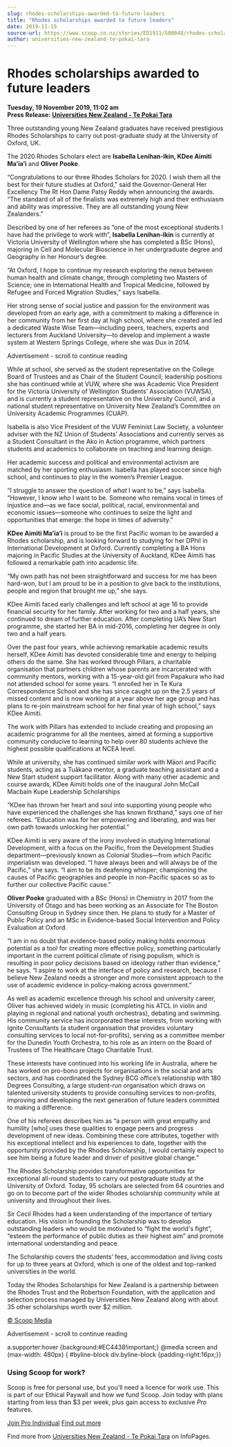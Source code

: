 ```yaml
---
slug: rhodes-scholarships-awarded-to-future-leaders
title: "Rhodes scholarships awarded to future leaders"
date: 2019-11-19
source-url: https://www.scoop.co.nz/stories/ED1911/S00048/rhodes-scholarships-awarded-to-future-leaders.htm
author: universities-new-zealand-te-pokai-tara
---
```

Rhodes scholarships awarded to future leaders
=============================================

**Tuesday, 19 November 2019, 11:02 am**  
**Press Release: [Universities New Zealand - Te Pokai Tara](https://info.scoop.co.nz/Universities_New_Zealand_-_Te_Pokai_Tara)**

Three outstanding young New Zealand graduates have received prestigious Rhodes Scholarships to carry out post-graduate study at the University of Oxford, UK.

The 2020 Rhodes Scholars elect are **Isabella Lenihan-Ikin, KDee Aimiti Ma’ia’i** and **Oliver Pooke**.

“Congratulations to our three Rhodes Scholars for 2020. I wish them all the best for their future studies at Oxford,” said the Governor-General Her Excellency The Rt Hon Dame Patsy Reddy when announcing the awards. “The standard of all of the finalists was extremely high and their enthusiasm and ability was impressive. They are all outstanding young New Zealanders.”

Described by one of her referees as “one of the most exceptional students I have had the privilege to work with”, **Isabella Lenihan-Ikin** is currently at Victoria University of Wellington where she has completed a BSc (Hons), majoring in Cell and Molecular Bioscience in her undergraduate degree and Geography in her Honour’s degree.

“At Oxford, I hope to continue my research exploring the nexus between human health and climate change, through completing two Masters of Science; one in International Health and Tropical Medicine, followed by Refugee and Forced Migration Studies,” says Isabella.

Her strong sense of social justice and passion for the environment was developed from an early age, with a commitment to making a difference in her community from her first day at high school, where she created and led a dedicated Waste Wise Team—including peers, teachers, experts and lecturers from Auckland University—to develop and implement a waste system at Western Springs College, where she was Dux in 2014.

Advertisement - scroll to continue reading





While at school, she served as the student representative on the College Board of Trustees and as Chair of the Student Council; leadership positions she has continued while at VUW, where she was Academic Vice President for the Victoria University of Wellington Students’ Association (VUWSA), and is currently a student representative on the University Council, and a national student representative on University New Zealand’s Committee on University Academic Programmes (CUAP).

Isabella is also Vice President of the VUW Feminist Law Society, a volunteer adviser with the NZ Union of Students’ Associations and currently serves as a Student Consultant in the Ako in Action programme, which partners students and academics to collaborate on teaching and learning design.

Her academic success and political and environmental activism are matched by her sporting enthusiasm. Isabella has played soccer since high school, and continues to play in the women’s Premier League.

“I struggle to answer the question of _what_ I want to be,” says Isabella. “However, I know _who_ I want to be. Someone who remains vocal in times of injustice and—as we face social, political, racial, environmental and economic issues—someone who continues to seize the light and opportunities that emerge: the hope in times of adversity.”

**KDee Aimiti Ma’ia’i** is proud to be the first Pacific woman to be awarded a Rhodes scholarship, and is looking forward to studying for her DPhil in International Development at Oxford. Currently completing a BA Hons majoring in Pacific Studies at the University of Auckland, KDee Aimiti has followed a remarkable path into academic life.

“My own path has not been straightforward and success for me has been hard-won, but I am proud to be in a position to give back to the institutions, people and region that brought me up,” she says.

KDee Aimiti faced early challenges and left school at age 16 to provide financial security for her family. After working for two and a half years, she continued to dream of further education. After completing UA’s New Start programme, she started her BA in mid-2016, completing her degree in only two and a half years.

Over the past four years, while achieving remarkable academic results herself, KDee Aimiti has devoted considerable time and energy to helping others do the same. She has worked through Pillars, a charitable organisation that partners children whose parents are incarcerated with community mentors, working with a 15-year-old girl from Papakura who had not attended school for some years. “I enrolled her in Te Kura Correspondence School and she has since caught up on the 2.5 years of missed content and is now working at a year above her age group and has plans to re-join mainstream school for her final year of high school,” says KDee Aimiti.

The work with Pillars has extended to include creating and proposing an academic programme for all the mentees, aimed at forming a supportive community conducive to learning to help over 80 students achieve the highest possible qualifications at NCEA level.

While at university, she has continued similar work with Māori and Pacific students, acting as a Tuākana mentor, a graduate teaching assistant and a New Start student support facilitator. Along with many other academic and course awards, KDee Aimiti holds one of the inaugural John McCall Macbain Kupe Leadership Scholarships

“KDee has thrown her heart and soul into supporting young people who have experienced the challenges she has known firsthand,” says one of her referees. “Education was for her empowering and liberating, and was her own path towards unlocking her potential.”

KDee Aimiti is very aware of the irony involved in studying International Development, with a focus on the Pacific, from the Development Studies department—previously known as Colonial Studies—from which Pacific imperialism was developed. “I have always been and will always be of the Pacific,” she says. “I aim to be its deafening whisper; championing the causes of Pacific geographies and people in non-Pacific spaces so as to further our collective Pacific cause.”

**Oliver Pooke** graduated with a BSc (Hons) in Chemistry in 2017 from the University of Otago and has been working as an Associate for The Boston Consulting Group in Sydney since then. He plans to study for a Master of Public Policy and an MSc in Evidence-based Social Intervention and Policy Evaluation at Oxford.

“I am in no doubt that evidence-based policy making holds enormous potential as a tool for creating more effective policy, something particularly important in the current political climate of rising populism, which is resulting in poor policy decisions based on ideology rather than evidence,” he says. “I aspire to work at the interface of policy and research, because I believe New Zealand needs a stronger and more consistent approach to the use of academic evidence in policy-making across government.”

As well as academic excellence through his school and university career, Oliver has achieved widely in music (completing his ATCL in violin and playing in regional and national youth orchestras), debating and swimming. His community service has incorporated these interests, from working with Ignite Consultants (a student organisation that provides voluntary consulting services to local not-for-profits), serving as a committee member for the Dunedin Youth Orchestra, to his role as an intern on the Board of Trustees of The Healthcare Otago Charitable Trust.

These interests have continued into his working life in Australia, where he has worked on pro-bono projects for organisations in the social and arts sectors, and has coordinated the Sydney BCG office’s relationship with 180 Degrees Consulting, a large student-run organisation which draws on talented university students to provide consulting services to non-profits, improving and developing the next generation of future leaders committed to making a difference.

One of his referees describes him as “a person with great empathy and humility \[who\] uses these qualities to engage peers and progress development of new ideas. Combining these core attributes, together with his exceptional intellect and his experiences to date, together with the opportunity provided by the Rhodes Scholarship, I would certainly expect to see him being a future leader and driver of positive global change.”

The Rhodes Scholarship provides transformative opportunities for exceptional all-round students to carry out postgraduate study at the University of Oxford. Today, 95 scholars are selected from 64 countries and go on to become part of the wider Rhodes scholarship community while at university and throughout their lives.

Sir Cecil Rhodes had a keen understanding of the importance of tertiary education. His vision in founding the Scholarship was to develop outstanding leaders who would be motivated to “fight the world's fight”, “esteem the performance of public duties as their highest aim” and promote international understanding and peace.

The Scholarship covers the students’ fees, accommodation and living costs for up to three years at Oxford, which is one of the oldest and top-ranked universities in the world.

Today the Rhodes Scholarships for New Zealand is a partnership between the Rhodes Trust and the Robertson Foundation, with the application and selection process managed by Universities New Zealand along with about 35 other scholarships worth over $2 million.

  

[© Scoop Media](http://www.scoop.co.nz/about/terms.html)  

Advertisement - scroll to continue reading



a.supporter:hover {background:#EC4438!important;} @media screen and (max-width: 480px) { #byline-block div.byline-block {padding-right:16px;}}

### Using Scoop for work?

Scoop is free for personal use, but you’ll need a licence for work use. This is part of our Ethical Paywall and how we fund Scoop. Join today with plans starting from less than $3 per week, plus gain access to exclusive _Pro_ features.  
  
[Join Pro Individual](https://pro.scoop.co.nz/Individual/?from=ProIn24) [Find out more](https://pro.scoop.co.nz/using-scoop-for-work/?from=ProIn24)

Find more from [Universities New Zealand - Te Pokai Tara](https://info.scoop.co.nz/Universities_New_Zealand_-_Te_Pokai_Tara) on InfoPages.